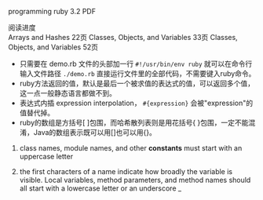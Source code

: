 
programming ruby 3.2 PDF

阅读进度  
Arrays and Hashes 22页
Classes, Objects, and Variables 33页
Classes, Objects, and Variables 52页


* 只需要在 demo.rb 文件的头部加一行 `#!/usr/bin/env ruby` 就可以在命令行输入文件路径 `./demo.rb` 直接运行文件里的全部代码，不需要键入ruby命令。
* ruby方法返回的值，默认是最后一个被求值的表达式的值，可以返回多个值，这一点一般静态语言都做不到。
* 表达式内插 expression interpolation， `#{expression}` 会被"expression"的值替代掉。
* ruby的数组是方括号[ ]包围，而哈希散列表则是用花括号{ }包围，一定不能混淆，Java的数组表示既可以用[]也可以用{}。


1. class names, module names, and other **constants** must start with an uppercase letter

2. the first characters of a name indicate how broadly the variable is visible.
Local variables, method parameters, and method names should all start with a lowercase letter or an underscore _